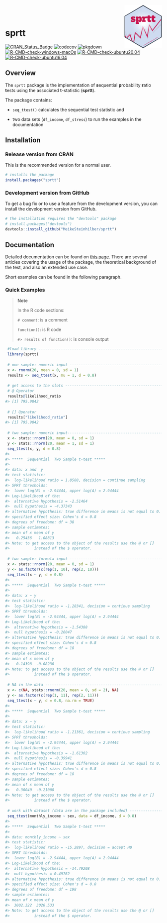 
<a href='https://meikesteinhilber.github.io/sprtt/'><img src="man/figures/logo.png" align="right" height="139"/></a>
<br> <br>

# sprtt

<!-- badges: start -->

[![CRAN\_Status\_Badge](http://www.r-pkg.org/badges/version/sprtt?color=red)](https://cran.r-project.org/package=sprtt)
[![codecov](https://codecov.io/gh/MeikeSteinhilber/sprtt/branch/main/graph/badge.svg?token=IQHTDTRBAW)](https://codecov.io/gh/MeikeSteinhilber/sprtt)
[![pkgdown](https://github.com/MeikeSteinhilber/sprtt/actions/workflows/pkgdown-pak.yaml/badge.svg)](https://github.com/MeikeSteinhilber/sprtt/actions/workflows/pkgdown-pak.yaml)
[![R-CMD-check-windows-macOs](https://github.com/MeikeSteinhilber/sprtt/workflows/R-CMD-check-windows-macOs/badge.svg)](https://github.com/MeikeSteinhilber/sprtt/actions)
[![R-CMD-check-ubuntu20.04](https://github.com/MeikeSteinhilber/sprtt/workflows/R-CMD-check-ubuntu20.04/badge.svg)](https://github.com/MeikeSteinhilber/sprtt/actions)
[![R-CMD-check-ubuntu16.04](https://github.com/MeikeSteinhilber/sprtt/workflows/R-CMD-check-ubuntu16.04/badge.svg)](https://github.com/MeikeSteinhilber/sprtt/actions)

<!-- badges: end -->

## Overview

The `sprtt` package is the implementation of **s**equential
**p**robability **r**atio **t**ests using the associated **t**-statistic
(**sprtt**).

The package contains:

-   `seq_ttest()` calculates the sequential test statistic and

-   two data sets (`df_income`, `df_stress`) to run the examples in the
    documentation

## Installation

### Release version from CRAN

This is the recommended version for a normal user.

``` r
# installs the package
install.packages("sprtt")
```

### Development version from GitHub

To get a bug fix or to use a feature from the development version, you
can install the development version from GitHub.

``` r
# the installation requires the "devtools" package
# install.packages("devtools")
devtools::install_github("MeikeSteinhilber/sprtt")
```

## Documentation

Detailed documentation can be found on [this
page](https://meikesteinhilber.github.io/sprtt/index.html). There are
several articles covering the usage of the package, the theoretical
background of the test, and also an extended use case.

Short examples can be found in the following paragraph.

### Quick Examples

> **Note**
>
> In the R code sections:
>
> `# comment`: is a comment
>
> `function()`: is R code
>
> `#> results of function()`: is console output

``` r
 #load library -----------------------------------------------------------------
 library(sprtt)

 # one sample: numeric input ---------------------------------------------------
 x <- rnorm(20, mean = 0, sd = 1)
 results <- seq_ttest(x, mu = 1, d = 0.8)

 # get access to the slots -----------------------------------------------------
 # @ Operator
 results@likelihood_ratio
#> [1] 795.9842

 # [] Operator
 results["likelihood_ratio"]
#> [1] 795.9842

 # two sample: numeric input----------------------------------------------------
 x <- stats::rnorm(20, mean = 0, sd = 1)
 y <- stats::rnorm(20, mean = 1, sd = 1)
 seq_ttest(x, y, d = 0.8)
#> 
#> *****  Sequential  Two Sample t-test *****
#> 
#> data: x and  y
#> test statistic:
#>  log-likelihood ratio = 1.8588, decision = continue sampling
#> SPRT thresholds:
#>  lower log(B) = -2.94444, upper log(A) = 2.94444
#> Log-Likelihood of the:
#>  alternative hypothesis = -2.51464
#>  null hypothesis = -4.37343
#> alternative hypothesis: true difference in means is not equal to 0.
#> specified effect size: Cohen's d = 0.8
#> degrees of freedome: df = 38
#> sample estimates:
#> mean of x mean of y 
#>   0.25436   1.08813 
#> Note: to get access to the object of the results use the @ or []
#>           instead of the $ operator.

 # two sample: formula input ---------------------------------------------------
 x <- stats::rnorm(20, mean = 0, sd = 1)
 y <- as.factor(c(rep(1, 10), rep(2, 10)))
 seq_ttest(x ~ y, d = 0.8)
#> 
#> *****  Sequential  Two Sample t-test *****
#> 
#> data: x ~ y
#> test statistic:
#>  log-likelihood ratio = -1.28341, decision = continue sampling
#> SPRT thresholds:
#>  lower log(B) = -2.94444, upper log(A) = 2.94444
#> Log-Likelihood of the:
#>  alternative hypothesis = -1.54388
#>  null hypothesis = -0.26047
#> alternative hypothesis: true difference in means is not equal to 0.
#> specified effect size: Cohen's d = 0.8
#> degrees of freedome: df = 18
#> sample estimates:
#> mean of x mean of y 
#>   0.14398  -0.08230 
#> Note: to get access to the object of the results use the @ or []
#>           instead of the $ operator.

 # NA in the data --------------------------------------------------------------
 x <- c(NA, stats::rnorm(20, mean = 0, sd = 2), NA)
 y <- as.factor(c(rep(1, 11), rep(2, 11)))
 seq_ttest(x ~ y, d = 0.8, na.rm = TRUE)
#> 
#> *****  Sequential  Two Sample t-test *****
#> 
#> data: x ~ y
#> test statistic:
#>  log-likelihood ratio = -1.21361, decision = continue sampling
#> SPRT thresholds:
#>  lower log(B) = -2.94444, upper log(A) = 2.94444
#> Log-Likelihood of the:
#>  alternative hypothesis = -1.61302
#>  null hypothesis = -0.39941
#> alternative hypothesis: true difference in means is not equal to 0.
#> specified effect size: Cohen's d = 0.8
#> degrees of freedome: df = 18
#> sample estimates:
#> mean of x mean of y 
#>   0.30040  -0.21008 
#> Note: to get access to the object of the results use the @ or []
#>           instead of the $ operator.

 # work with dataset (data are in the package included) ------------------------
 seq_ttest(monthly_income ~ sex, data = df_income, d = 0.8)
#> 
#> *****  Sequential  Two Sample t-test *****
#> 
#> data: monthly_income ~ sex
#> test statistic:
#>  log-likelihood ratio = -15.2897, decision = accept H0
#> SPRT thresholds:
#>  lower log(B) = -2.94444, upper log(A) = 2.94444
#> Log-Likelihood of the:
#>  alternative hypothesis = -14.79208
#>  null hypothesis = 0.49762
#> alternative hypothesis: true difference in means is not equal to 0.
#> specified effect size: Cohen's d = 0.8
#> degrees of freedome: df = 198
#> sample estimates:
#> mean of x mean of y 
#>  3002.322  3020.533 
#> Note: to get access to the object of the results use the @ or []
#>           instead of the $ operator.
```
